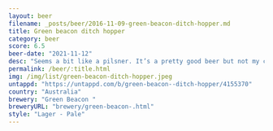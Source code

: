 ```yaml
---
layout: beer
filename: _posts/beer/2016-11-09-green-beacon-ditch-hopper.md
title: Green beacon ditch hopper
category: beer
score: 6.5
beer-date: "2021-11-12"
desc: "Seems a bit like a pilsner. It’s a pretty good beer but not my cup of tea"
permalink: /beer/:title.html
img: /img/list/green-beacon-ditch-hopper.jpeg
untappd: "https://untappd.com/b/green-beacon--ditch-hopper/4155370"
country: "Australia"
brewery: "Green Beacon "
breweryURL: "brewery/green-beacon-.html"
style: "Lager - Pale"
---
```

